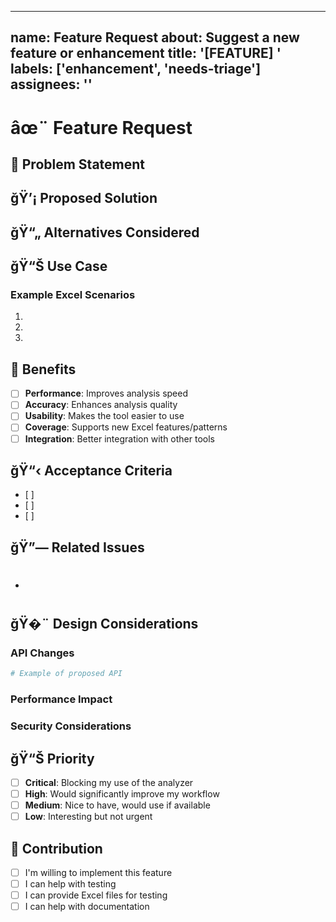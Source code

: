 ______________________________________________________________________

## name: Feature Request about: Suggest a new feature or enhancement title: '[FEATURE] ' labels: ['enhancement', 'needs-triage'] assignees: ''

# âœ¨ Feature Request

## 🎯 Problem Statement

<!-- Describe the problem or limitation you're facing -->

## ğŸ’¡ Proposed Solution

<!-- Describe your proposed solution or feature -->

## ğŸ“„ Alternatives Considered

<!-- What alternatives have you considered? -->

## ğŸ“Š Use Case

<!-- Provide specific examples of how this feature would be used -->

### Example Excel Scenarios

<!-- Describe specific Excel file patterns or structures this would help with -->

1.
1.
1.

## 🚀 Benefits

<!-- How would this feature benefit users? -->

- [ ] **Performance**: Improves analysis speed
- [ ] **Accuracy**: Enhances analysis quality
- [ ] **Usability**: Makes the tool easier to use
- [ ] **Coverage**: Supports new Excel features/patterns
- [ ] **Integration**: Better integration with other tools

## ğŸ“‹ Acceptance Criteria

<!-- What needs to be true for this feature to be considered complete? -->

- \[ \]
- \[ \]
- \[ \]

## ğŸ”— Related Issues

<!-- Link any related issues or PRs -->

- # 

## ğŸ�¨ Design Considerations

<!-- Any specific design or implementation thoughts -->

### API Changes

<!-- Would this require API changes? -->

```python
# Example of proposed API
```

### Performance Impact

<!-- Expected performance implications -->

### Security Considerations

<!-- Any security aspects to consider -->

## ğŸ“Š Priority

<!-- How important is this feature to you? -->

- [ ] **Critical**: Blocking my use of the analyzer
- [ ] **High**: Would significantly improve my workflow
- [ ] **Medium**: Nice to have, would use if available
- [ ] **Low**: Interesting but not urgent

## 🤝 Contribution

<!-- Are you willing to help implement this feature? -->

- [ ] I'm willing to implement this feature
- [ ] I can help with testing
- [ ] I can provide Excel files for testing
- [ ] I can help with documentation
